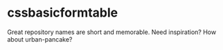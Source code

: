 # cssbasicformtable
Great repository names are short and memorable. Need inspiration? How about urban-pancake?
